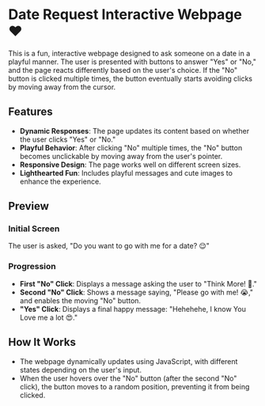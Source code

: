 # Date Request Interactive Webpage ❤️

This is a fun, interactive webpage designed to ask someone on a date in a playful manner. The user is presented with buttons to answer "Yes" or "No," and the page reacts differently based on the user's choice. If the "No" button is clicked multiple times, the button eventually starts avoiding clicks by moving away from the cursor.

## Features

- **Dynamic Responses**: The page updates its content based on whether the user clicks "Yes" or "No."
- **Playful Behavior**: After clicking "No" multiple times, the "No" button becomes unclickable by moving away from the user's pointer.
- **Responsive Design**: The page works well on different screen sizes.
- **Lighthearted Fun**: Includes playful messages and cute images to enhance the experience.

## Preview

### Initial Screen
The user is asked, "Do you want to go with me for a date? 😌"

### Progression
- **First "No" Click**: Displays a message asking the user to "Think More! 🤔."
- **Second "No" Click**: Shows a message saying, "Please go with me! 😭," and enables the moving "No" button.
- **"Yes" Click**: Displays a final happy message: "Hehehehe, I know You Love me a lot 😍."

## How It Works

- The webpage dynamically updates using JavaScript, with different states depending on the user's input.
- When the user hovers over the "No" button (after the second "No" click), the button moves to a random position, preventing it from being clicked.
